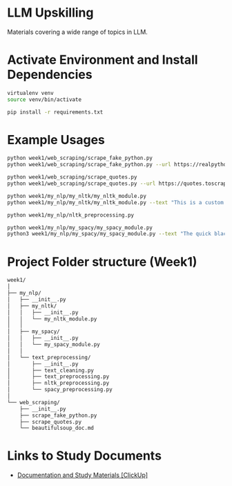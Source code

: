 # LLM Upskilling

Materials covering a wide range of topics in LLM.

# Activate Environment and Install Dependencies

```bash
virtualenv venv
source venv/bin/activate
```

```bash
pip install -r requirements.txt
```

# Example Usages

```bash
python week1/web_scraping/scrape_fake_python.py
python week1/web_scraping/scrape_fake_python.py --url https://realpython.github.io/fake-jobs/ --output-filename ./outputs/job_data.csv

python week1/web_scraping/scrape_quotes.py
python week1/web_scraping/scrape_quotes.py --url https://quotes.toscrape.com/ --output-filename ./outputs/quotes_scraped.csv

python week1/my_nlp/my_nltk/my_nltk_module.py
python week1/my_nlp/my_nltk/my_nltk_module.py --text "This is a custom sentence on which we can perform text processing."

python week1/my_nlp/nltk_preprocessing.py

python week1/my_nlp/my_spacy/my_spacy_module.py
python3 week1/my_nlp/my_spacy/my_spacy_module.py --text "The quick black fox dropped over the lazy dog"
```

# Project Folder structure (Week1)

```bash
week1/
│
├── my_nlp/
│   ├── __init__.py
│   ├── my_nltk/
│   │   ├── __init__.py
│   │   └── my_nltk_module.py
│   │
│   ├── my_spacy/
│   │   ├── __init__.py
│   │   └── my_spacy_module.py
│   │
│   └── text_preprocessing/
│       ├── __init__.py
│       ├── text_cleaning.py
│       ├── text_preprocessing.py
│       ├── nltk_preprocessing.py
│       └── spacy_preprocessing.py
│
└── web_scraping/
    ├── __init__.py
    ├── scrape_fake_python.py
    ├── scrape_quotes.py
    └── beautifulsoup_doc.md
```

# Links to Study Documents

-   [Documentation and Study Materials [ClickUp]](https://doc.clickup.com/9007106573/d/h/8cdv2gd-724/26501a3c91d321d)
